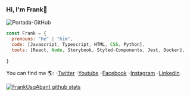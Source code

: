 ### Hi, I'm Frank👋

![Portada-GitHub](https://user-images.githubusercontent.com/90288287/164201664-9f992489-632e-4767-8b01-6f2bfa8e1f41.jpg)

```js
const Frank = {
  pronouns: "he" | "him",
  code: [Javascript, Typescript, HTML, CSS, Python],
  tools: [React, Node, Storybook, Styled-Components, Jest, Docker],
  
}
```

You can find me 🌎:
-[Twitter](https://twitter.com/FrankUsqAbanto)
-[Youtube](https://www.youtube.com/channel/UCJDLlGf9h5hm3IM32Wr7auw)
-[Facebook](https://www.facebook.com/FrankUsqAbanto)
-[Instagram](https://www.instagram.com/frank_usqabanto/)
-[LinkedIn](https://www.linkedin.com/in/frank-usquiza-abanto-3919841b2/)

[![FrankUsqAbant github stats](https://github-readme-stats.vercel.app/api?username=FrankUsqAbant)](https://github.com/FrankUsqAbant/)



<!--
**FrankUsqAbant/FrankUsqAbant** is a ✨ _special_ ✨ repository because its `README.md` (this file) appears on your GitHub profile.

Here are some ideas to get you started:

- 🔭 I’m currently working on ...
- 🌱 I’m currently learning ...
- 👯 I’m looking to collaborate on ...
- 🤔 I’m looking for help with ...
- 💬 Ask me about ...
- 📫 How to reach me: ...
- 😄 Pronouns: ...
- ⚡ Fun fact: ...
-->
